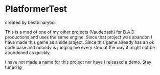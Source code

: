 # PlatformerTest
created by bestbinaryboi

This is a mod of one of my other projects (Vaudedash) for B.A.D productions
and uses the same engine. Since that project was abandon I have made this game as a side project.
Since this game already has an ok code base and nobody is judging me every step of the way it might
not be abondoned as quickly.

I have not made a name for this project nor have I released a demo.
Stay tuned ig
